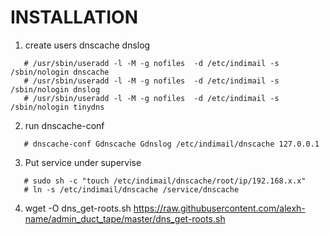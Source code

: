 # INSTALLATION

1. create users dnscache dnslog

```
   # /usr/sbin/useradd -l -M -g nofiles  -d /etc/indimail -s /sbin/nologin dnscache
   # /usr/sbin/useradd -l -M -g nofiles  -d /etc/indimail -s /sbin/nologin dnslog
   # /usr/sbin/useradd -l -M -g nofiles  -d /etc/indimail -s /sbin/nologin tinydns
```

2. run dnscache-conf

```
   # dnscache-conf Gdnscache Gdnslog /etc/indimail/dnscache 127.0.0.1
```

3. Put service under supervise

```
   # sudo sh -c "touch /etc/indimail/dnscache/root/ip/192.168.x.x"
   # ln -s /etc/indimail/dnscache /service/dnscache
```

4. wget -O dns_get-roots.sh https://raw.githubusercontent.com/alexh-name/admin_duct_tape/master/dns_get-roots.sh
